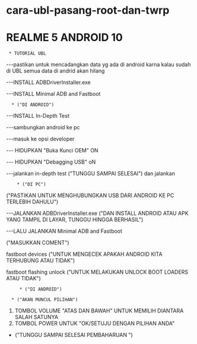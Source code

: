 # cara-ubl-pasang-root-dan-twrp
  # REALME 5 ANDROID 10
     * TUTORIAL UBL
---pastikan untuk mencadangkan data yg ada di android karna kalau sudah di UBL semua data di andrid akan hilang

---INSTALL ADBDriverInstaller.exe

---INSTALL Minimal ADB and Fastboot

      * ("DI ANDROID")

---INSTALL In-Depth Test

---sambungkan android ke pc

---masuk ke opsi developer

---	HIDUPKAN "Buka Kunci OEM" ON

---  HIDUPKAN "Debagging USB" oN

---jalankan in-depth test   ("TUNGGU SAMPAI SELESAI") dan jalankan

        * ("DI PC")

 ("PASTIKAN UNTUK MENGHUBUNGKAN USB DARI ANDROID KE PC TERLEBIH DAHULU")

---JALANKAN ADBDriverInstaller.exe ("DAN INSTALL ANDROID ATAU APK YANG TAMPIL DI LAYAR, TUNGGU HINGGA BERHASIL")

---LALU JALANKAN Minimal ADB and Fastboot

("MASUKKAN COMENT")

fastboot devices    ("UNTUK MENGECEK APAKAH ANDROID KITA TERHUBUNG ATAU TIDAK")

fastboot flashing unlock      ("UNTUK MELAKUKAN UNLOCK BOOT LOADERS ATAU TIDAK")

         * ("DI ANDROID")

      * ("AKAN MUNCUL PILIHAN")

1. TOMBOL VOLUME "ATAS DAN BAWAH" UNTUK MEMILIH DIANTARA SALAH SATUNYA
2. TOMBOL POWER UNTUK "OK/SETUJU DENGAN PILIHAN ANDA"

 * ("TUNGGU SAMPAI SELESAI PEMBAHARUAN ")
